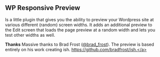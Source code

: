 ## WP Responsive Preview
Is a little plugin that gives you the ability to preview your Wordpress site at various different (random) screen widths. It adds an additional preview to the Edit screen that loads the page preview at a random width and lets you test other widths as well.

<strong>Thanks</strong>
Massive thanks to Brad Frost (<a href="https://twitter.com/brad_frost">@brad_frost</a>). The preview is based entirely on his work creating ish.
<a href="https://github.com/bradfrost/ish.">https://github.com/bradfrost/ish.</a> 

